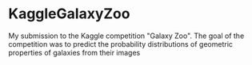 KaggleGalaxyZoo
===============

My submission to the Kaggle competition "Galaxy Zoo". The goal of the competition was to predict 
the probability distributions of geometric properties of galaxies from their images

